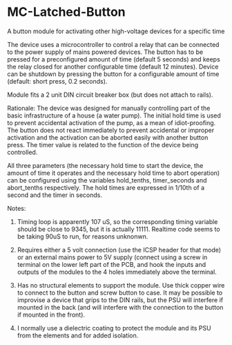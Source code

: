 # MC-Latched-Button
A button module for activating other high-voltage devices for a specific time

The device uses a microcontroller to control a relay that can be connected to the power supply of mains powered devices.
The button has to be pressed for a preconfigured amount of time (default 5 seconds) and keeps the relay closed for another configurable time (default 12 minutes). Device can be shutdown by pressing the button for a configurable amount of time (default: short press, 0.2 seconds).

Module fits a 2 unit DIN circuit breaker box (but does not attach to rails).

Rationale:
The device was designed for manually controlling part of the basic infrastructure of a house (a water pump). The initial hold time is used to prevent accidental activation of the pump, as a mean of idiot-proofing. The button does not react immediately to prevent accidental or improper activation and the activation can be aborted easily with another button press. The timer value is related to the function of the device being controlled.

All three parameters (the necessary hold time to start the device, the amount of time it operates and the necessary hold time to abort operation) can be configured using the variables hold_tenths, timer_seconds and abort_tenths respectively. The hold times are expressed in 1/10th of a second and the timer in seconds.

Notes:
1. Timing loop is apparently 107 uS, so the corresponding timing variable should be close to 9345, but it is actually 11111. Realtime code seems to be taking 90uS to run, for reasons unknonwn.

2. Requires either a 5 volt connection (use the ICSP header for that mode) or an external mains power to 5V supply (connect using a screw in terminal on the lower left part of the PCB, and hook the inputs and outputs of the modules to the 4 holes immediately above the terminal.

3. Has no structural elements to support the module. Use thick copper wire to connect to the button and screw button to case. It may be possible to improvise a device that grips to the DIN rails, but the PSU will interfere if mounted in the back (and will interfere with the connection to the button if mounted in the front).

4. I normally use a dielectric coating to protect the module and its PSU from the elements and for added isolation.
